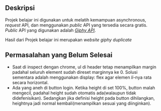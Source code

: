## Deskripsi
Projek belajar ini digunakan untuk melatih kemampuan asynchronous, *request* API, dan menggunakan *public* API yang tersedia secara gratis. *Public* API yang digunakan adalah [*Giphy API*](https://developers.giphy.com/). 

Hasil dari Projek belajar ini merupakan *website giphy duplicate*

## Permasalahan yang Belum Selesai
* Saat di inspect dengan chrome, ul di header tetap menampilkan margin padahal seluruh element sudah direset marginnya ke 0. Solusi sementara adalah menggunakan display: flex agar elemen *li*-nya rata secara horizontal.
* Ada yang aneh di button login. Ketika height di set 100%, button malah mengecil, padahal height sudah otomatis ada(walaupun tidak didefenisikan). Sedangkan jika definisi height pada button dihilangkan, heightnya jadi normal kembali(menampilkan sesuai yang diinginkan).